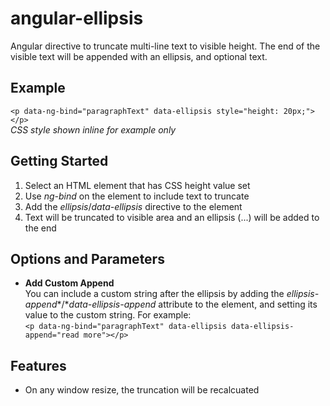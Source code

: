 angular-ellipsis
================

Angular directive to truncate multi-line text to visible height.  The end of the visible text will be appended with an ellipsis, and optional text.

Example
--------
``<p data-ng-bind="paragraphText" data-ellipsis style="height: 20px;"></p>``   
*CSS style shown inline for example only*

Getting Started
--------
1. Select an HTML element that has CSS height value set
2. Use *ng-bind* on the element to include text to truncate
3. Add the *ellipsis*/*data-ellipsis* directive to the element
4. Text will be truncated to visible area and an ellipsis (...) will be added to the end

Options and Parameters
--------
* **Add Custom Append**   
You can include a custom string after the ellipsis by adding the *ellipsis-append**/**data-ellipsis-append* attribute to the element, and setting its value to the custom string.  For example:   
``<p data-ng-bind="paragraphText" data-ellipsis data-ellipsis-append="read more"></p>``

Features
--------
* On any window resize, the truncation will be recalcuated